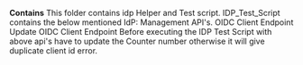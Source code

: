 **Contains**
This folder contains idp Helper and Test script.
IDP_Test_Script contains the below mentioned IdP: Management API's.
OIDC Client Endpoint 
Update OIDC Client Endpoint
Before executing the IDP Test Script with above api's have to update the Counter number otherwise it will give duplicate client id error.
